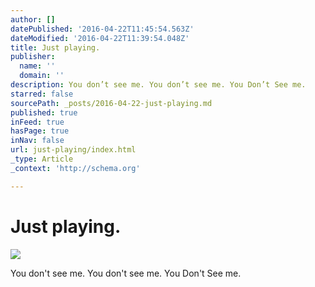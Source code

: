 ```yaml
---
author: []
datePublished: '2016-04-22T11:45:54.563Z'
dateModified: '2016-04-22T11:39:54.048Z'
title: Just playing.
publisher:
  name: ''
  domain: ''
description: You don’t see me. You don’t see me. You Don’t See me.
starred: false
sourcePath: _posts/2016-04-22-just-playing.md
published: true
inFeed: true
hasPage: true
inNav: false
url: just-playing/index.html
_type: Article
_context: 'http://schema.org'

---
```

# Just playing.
![](https://the-grid-user-content.s3-us-west-2.amazonaws.com/6c0c4e2b-7975-4329-bac8-67e8707227a5.jpg)

You don't see me. You don't see me. You Don't See me.